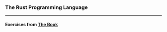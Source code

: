 ### The Rust Programming Language

__________________________________

#### Exercises from [The Book](https://doc.rust-lang.org/book/)